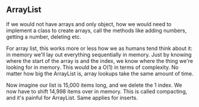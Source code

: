 ## ArrayList

If we would not have arrays and only object, how we would need to implement a class to create arrays, call the methods like adding numbers, getting a number, deleting etc.

For array list, this works more or less how we as humans tend think about it: in memory we'll lay out everything sequentially in memory. Just by knowing where the start of the array is and the index, we know where the thing we're looking for in memory. This would be a O(1) in terms of complexity. No matter how big the ArrayList is, array lookups take the same amount of time.

Now imagine our list is 15,000 items long, and we delete the 1 index. We now have to shift 14,998 items over in memory. This is called compacting, and it's painful for ArrayList. Same applies for inserts.
